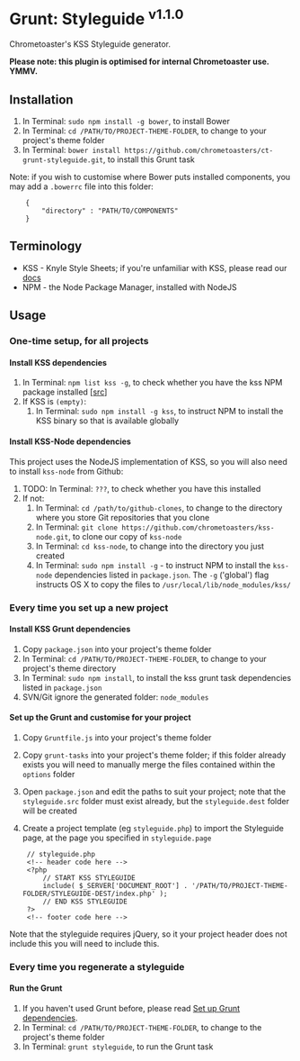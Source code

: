 # Grunt: Styleguide <sup>v1.1.0</sup>

Chrometoaster's KSS Styleguide generator.

__Please note: this plugin is optimised for internal Chrometoaster use. YMMV.__

## Installation

1. In Terminal: `sudo npm install -g bower`, to install Bower
1. In Terminal: `cd /PATH/TO/PROJECT-THEME-FOLDER`, to change to your project's theme folder
1. In Terminal: `bower install https://github.com/chrometoasters/ct-grunt-styleguide.git`, to install this Grunt task

Note: if you wish to customise where Bower puts installed components, you may add a `.bowerrc` file into this folder:

        {
            "directory" : "PATH/TO/COMPONENTS"
        }

## Terminology

* KSS - Knyle Style Sheets; if you're unfamiliar with KSS, please read our [docs](https://github.com/chrometoasters/ct-grunt-styleguide/blob/master/docs/kss/README.md)
* NPM - the Node Package Manager, installed with NodeJS

## Usage

### One-time setup, for all projects

#### Install KSS dependencies

1. In Terminal: `npm list kss -g`, to check whether you have the kss NPM package installed [[src](http://stackoverflow.com/questions/10972176/find-the-version-of-an-installed-npm-package)]
1. If KSS is `(empty)`:
    1. In Terminal: `sudo npm install -g kss`, to instruct NPM to install the KSS binary so that is available globally

#### Install KSS-Node dependencies

This project uses the NodeJS implementation of KSS, so you will also need to install `kss-node` from Github:

1. TODO: In Terminal: `???`, to check whether you have this installed
1. If not:
    1. In Terminal: `cd /path/to/github-clones`, to change to the directory where you store Git repositories that you clone
    1. In Terminal: `git clone https://github.com/chrometoasters/kss-node.git`, to clone our copy of `kss-node`
    1. In Terminal: `cd kss-node`, to change into the directory you just created
    1. In Terminal: `sudo npm install -g` - to instruct NPM to install the `kss-node` dependencies listed in `package.json`. The `-g` ('global') flag instructs OS X to copy the files to `/usr/local/lib/node_modules/kss/`

### Every time you set up a new project

#### Install KSS Grunt dependencies

1. Copy `package.json` into your project's theme folder
1. In Terminal: `cd /PATH/TO/PROJECT-THEME-FOLDER`, to change to your project's theme directory
1. In Terminal: `sudo npm install`, to install the kss grunt task dependencies listed in `package.json`
1. SVN/Git ignore the generated folder: `node_modules`

#### Set up the Grunt and customise for your project

1. Copy `Gruntfile.js` into your project's theme folder
1. Copy `grunt-tasks` into your project's theme folder; if this folder already exists you will need to manually merge the files contained within the `options` folder
1. Open `package.json` and edit the paths to suit your project; note that the `styleguide.src` folder must exist already, but the `styleguide.dest` folder will be created
1. Create a project template (eg `styleguide.php`) to import the Styleguide page, at the page you specified in `styleguide.page`

        // styleguide.php
        <!-- header code here -->
        <?php
            // START KSS STYLEGUIDE
            include( $_SERVER['DOCUMENT_ROOT'] . '/PATH/TO/PROJECT-THEME-FOLDER/STYLEGUIDE-DEST/index.php' );
            // END KSS STYLEGUIDE
        ?>
        <!-- footer code here -->

Note that the styleguide requires jQuery, so it your project header does not include this you will need to include this.

### Every time you regenerate a styleguide

#### Run the Grunt

1. If you haven't used Grunt before, please read [Set up Grunt dependencies](https://github.com/chrometoasters/frontend-grunt-boilerplate#set-up-grunt-dependencies).
1. In Terminal: `cd /PATH/TO/PROJECT-THEME-FOLDER`, to change to the project's theme folder
1. In Terminal: `grunt styleguide`, to run the Grunt task